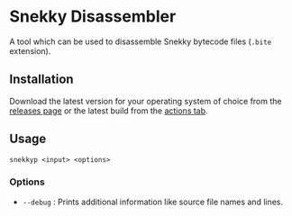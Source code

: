 # Snekky Disassembler

A tool which can be used to disassemble Snekky bytecode files (`.bite` extension).

## Installation
Download the latest version for your operating system of choice from the [releases page](https://github.com/snekkylang/snekkyp/releases) or the latest build from the [actions tab](https://github.com/snekkylang/snekkyp/action).

## Usage
```
snekkyp <input> <options>
```

### Options
- `--debug` : Prints additional information like source file names and lines.